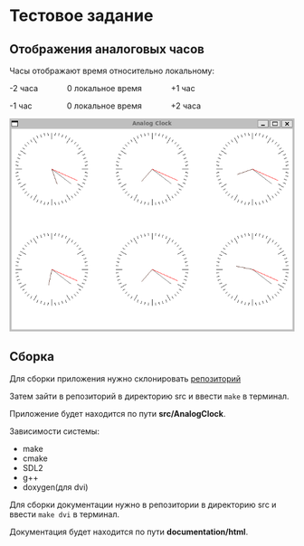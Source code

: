 # Тестовое задание
## Отображения аналоговых часов
Часы отображают время относительно локальному:

-2 часа⠀⠀⠀⠀⠀0 локальное время⠀⠀⠀⠀⠀+1 час

-1 час⠀⠀⠀⠀⠀⠀0 локальное время⠀⠀⠀⠀⠀+2 часа

![Интерфейс](images/interface.png)
## Сборка
Для сборки приложения нужно склонировать [репозиторий](https://github.com/tokimiki4ika/Analog-Clock.git)

Затем зайти в репозиторий в директорию src и ввести `make` в терминал.

Приложение будет находится по пути **src/AnalogClock**.

Зависимости системы:
- make
- cmake
- SDL2
- g++
- doxygen(для dvi)

Для сборки документации нужно в репозитории в директорию src и ввести `make dvi` в терминал.

Документация будет находится по пути **documentation/html**.
